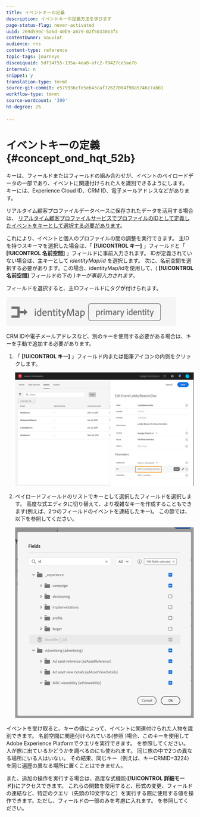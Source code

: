 ```yaml
---
title: イベントキーの定義
description: イベントキーの定義方法を学びます
page-status-flag: never-activated
uuid: 269d590c-5a6d-40b9-a879-02f5033863fc
contentOwner: sauviat
audience: rns
content-type: reference
topic-tags: journeys
discoiquuid: 5df34f55-135a-4ea8-afc2-f9427ce5ae7b
internal: n
snippet: y
translation-type: tm+mt
source-git-commit: e579936cfe5eb43caf72627004f98a5746c7abb1
workflow-type: tm+mt
source-wordcount: '399'
ht-degree: 2%

---
```



# イベントキーの定義 {#concept_ond_hqt_52b}

キーは、フィールドまたはフィールドの組み合わせが、イベントのペイロードデータの一部であり、イベントに関連付けられた人を識別できるようにします。 キーには、Experience Cloud ID、CRM ID、電子メールアドレスなどがあります。

リアルタイム顧客プロファイルデータベースに保存されたデータを活用する場合は、 [リアルタイム顧客プロファイルサービスでプロファイルのIDとして定義したイベントをキーとして選択する必要があります](https://docs.adobe.com/content/help/en/experience-platform/profile/home.html)。

これにより、イベントと個人のプロファイルの間の調整を実行できます。 主IDを持つスキーマを選択した場合は、「 **[!UICONTROL キー]** 」フィールドと「 **[!UICONTROL 名前空間]** 」フィールドに事前入力されます。 IDが定義されていない場合は、主キーとして _identityMap/id_ を選択します。 次に、名前空間を選択する必要があります。この場合、identityMap/idを使用して、( **[!UICONTROL 名前空間]** フィールドの下の _)キーが事前入力されます_。

フィールドを選択すると、主IDフィールドにタグが付けられます。

![](../assets/primary-identity.png)

CRM IDや電子メールアドレスなど、別のキーを使用する必要がある場合は、キーを手動で追加する必要があります。

1. 「 **[!UICONTROL キー]** 」フィールド内または鉛筆アイコンの内側をクリックします。

   ![](../assets/journey16.png)

1. ペイロードフィールドのリストでキーとして選択したフィールドを選択します。 高度な式エディタに切り替えて、より複雑なキーを作成することもできます(例えば、2つのフィールドのイベントを連結したキー)。 この節では、以下を参照してください。

   ![](../assets/journey20.png)

イベントを受け取ると、キーの値によって、イベントに関連付けられた人物を識別できます。 名前空間に関連付けられている(参照 [](../event/selecting-the-namespace.md))場合、このキーを使用してAdobe Experience Platformでクエリを実行できます。 [](../building-journeys/about-orchestration-activities.md)を参照してください。人が旅に出ているかどうかを調べるのにも使われます。 同じ旅の中で2つの異なる場所にいる人はいない。 その結果、同じキー（例えば、キーCRMID=3224）を同じ遍歴の異なる場所に置くことはできません。

また、追加の操作を実行する場合は、高度な式機能(**[!UICONTROL 詳細モード]**)にアクセスできます。 これらの関数を使用すると、形式の変更、フィールドの連結など、特定のクエリ（先頭の10文字など）を実行する際に使用する値を操作できます。ただし、フィールドの一部のみを考慮に入れます。 [](../expression/expressionadvanced.md)を参照してください。
